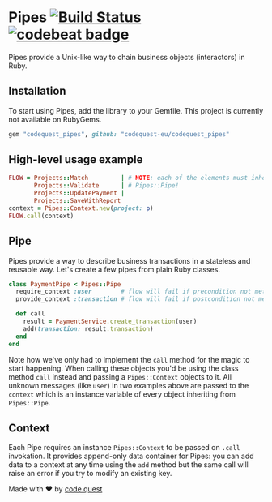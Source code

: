 # Pipes [![Build Status](https://travis-ci.org/codequest-eu/codequest_pipes.svg?branch=master)](https://travis-ci.org/codequest-eu/codequest_pipes) [![codebeat badge](https://codebeat.co/badges/73f1bb7f-516f-4fc5-b241-daea42c7badd)](https://codebeat.co/projects/codequest_pipes-master-ab1a7c5f-ad5f-425a-a0f0-e56e13a04876)

Pipes provide a Unix-like way to chain business objects (interactors) in Ruby.

## Installation

To start using Pipes, add the library to your Gemfile. This project is currently
not available on RubyGems.

```ruby
gem "codequest_pipes", github: "codequest-eu/codequest_pipes"
```

## High-level usage example

```ruby
FLOW = Projects::Match         | # NOTE: each of the elements must inherit from
       Projects::Validate      | # Pipes::Pipe!
       Projects::UpdatePayment |
       Projects::SaveWithReport
context = Pipes::Context.new(project: p)
FLOW.call(context)
```

## Pipe

Pipes provide a way to describe business transactions in a stateless
and reusable way. Let's create a few pipes from plain Ruby classes.

```ruby
class PaymentPipe < Pipes::Pipe
  require_context :user        # flow will fail if precondition not met
  provide_context :transaction # flow will fail if postcondition not met

  def call
    result = PaymentService.create_transaction(user)
    add(transaction: result.transaction)
  end
end
```

Note how we've only had to implement the `call` method for the magic to start happening. When calling these objects you'd be using the class method `call` instead and passing a `Pipes::Context` objects to it. All unknown messages (like `user`) in two examples above are passed to the `context` which is an instance variable of every object inheriting from `Pipes::Pipe`.

## Context

Each Pipe requires an instance `Pipes::Context` to be passed on `.call` invokation. It provides append-only data container for Pipes: you can add data to a context at any time using the `add` method but the same call will raise an error if you try to modify an existing key.

Made with ❤️ by [code quest](http://www.codequest.com)









